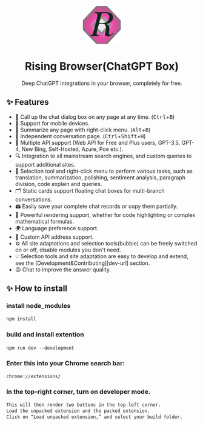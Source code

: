 <p align="center">
    <img src="./src/logo1.png">
</p>

<h1 align="center">Rising Browser(ChatGPT Box)</h1>

<div align="center">

Deep ChatGPT integrations in your browser, completely for free.
</div>

## ✨ Features

- 🌈 Call up the chat dialog box on any page at any time. (<kbd>Ctrl</kbd>+<kbd>B</kbd>)
- 📱 Support for mobile devices.
- 📓 Summarize any page with right-click menu. (<kbd>Alt</kbd>+<kbd>B</kbd>)
- 📖 Independent conversation page. (<kbd>Ctrl</kbd>+<kbd>Shift</kbd>+<kbd>H</kbd>)
- 🔗 Multiple API support (Web API for Free and Plus users, GPT-3.5, GPT-4, New Bing, Self-Hosted, Azure, Poe etc.).
- 🔍 Integration to all mainstream search engines, and custom queries to support additional sites.
- 🧰 Selection tool and right-click menu to perform various tasks, such as translation, summarization, polishing,
  sentiment analysis, paragraph division, code explain and queries.
- 🗂️ Static cards support floating chat boxes for multi-branch conversations.
- 🖨️ Easily save your complete chat records or copy them partially.
- 🎨 Powerful rendering support, whether for code highlighting or complex mathematical formulas.
- 🌍 Language preference support.
- 📝 Custom API address support.
- ⚙️ All site adaptations and selection tools(bubble) can be freely switched on or off, disable modules you don't need.
- 💡 Selection tools and site adaptation are easy to develop and extend, see the [Development&Contributing][dev-url]
  section.
- 😉 Chat to improve the answer quality.

## ✨ How to install

### install node_modules
  ``` bash
  npm install
  ```

### build and install extention
  ```
  npm run dev --development
  ```

### Enter this into your Chrome search bar:

    chrome://extensions/

### In the top-right corner, turn on developer mode.

    This will then render two buttons in the top-left corner.
    Load the unpacked extension and the packed extension.
    Click on “Load unpacked extension,” and select your build folder.